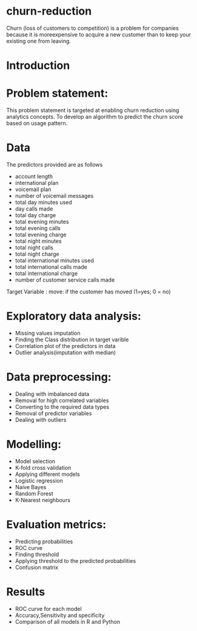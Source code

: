 # churn-reduction
Churn (loss of customers to competition) is a problem for companies because it is moreexpensive to acquire a new customer than to keep your existing one from leaving.

# Introduction
# Problem statement:
This problem statement is targeted at enabling churn reduction using analytics concepts.
To develop an algorithm to predict the churn score based on usage
pattern.  

# Data
The predictors provided are as follows

* account length
* international plan
* voicemail plan
* number of voicemail messages
* total day minutes used
* day calls made
* total day charge
* total evening minutes
* total evening calls
* total evening charge
* total night minutes
* total night calls
* total night charge
* total international minutes used
* total international calls made
* total international charge
* number of customer service calls made

Target Variable :
move: if the customer has moved (1=yes; 0 = no)


# Exploratory data analysis:
* Missing values imputation
* Finding the Class distribution in target varible
* Correlation plot of the predictors in data
* Outlier analysis(imputation with median)

# Data preprocessing:
* Dealing with imbalanced data
* Removal for high correlated variables
* Converting to the required data types
* Removal of predictor variables
* Dealing with outliers


# Modelling:
* Model selection
* K-fold cross validation
* Applying different models
* Logistic regression
* Naive Bayes
* Random Forest
* K-Nearest neighbours


# Evaluation metrics:
* Predicting probabilities
* ROC curve
* Finding threshold
* Applying threshold to the predicted probabilities
* Confusion matrix


# Results
* ROC curve for each model
* Accuracy,Sensitivity and specificity
* Comparison of all models in R and Python

